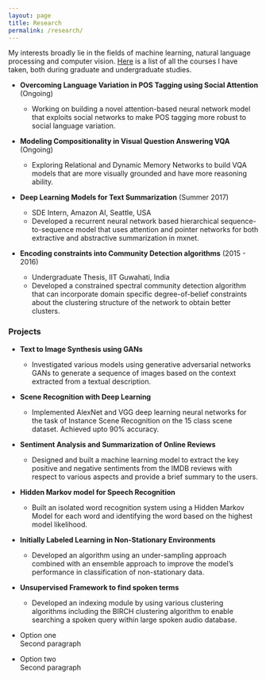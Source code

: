 ```yaml
---
layout: page
title: Research
permalink: /research/
---
```


My interests broadly lie in the fields of machine learning, natural language processing and computer vision. 
[Here](/research/courses/) is a list of all the courses I have taken, both during graduate and undergraduate studies.  

- **Overcoming Language Variation in POS Tagging using Social Attention** (Ongoing)
	- Working on building a novel attention-based neural network model that exploits social networks to make
POS tagging more robust to social language variation.        
            


- **Modeling Compositionality in Visual Question Answering VQA** (Ongoing)
	- Exploring Relational and Dynamic Memory Networks to build VQA models that are more visually grounded
and have more reasoning ability.      
           


- **Deep Learning Models for Text Summarization** (Summer 2017)
	- SDE Intern, Amazon AI, Seattle, USA
	- Developed a recurrent neural network based hierarchical sequence-to-sequence model that uses attention
and pointer networks for both extractive and abstractive summarization in mxnet.      
             


- **Encoding constraints into Community Detection algorithms** (2015 - 2016)
	- Undergraduate Thesis, IIT Guwahati, India
	- Developed a constrained spectral community detection algorithm that can incorporate domain specific
degree-of-belief constraints about the clustering structure of the network to obtain better clusters.     
             




### Projects

- **Text to Image Synthesis using GANs**
	- Investigated various models using generative adversarial networks GANs to generate a sequence of images
based on the context extracted from a textual description.      
           


- **Scene Recognition with Deep Learning**
	- Implemented AlexNet and VGG deep learning neural networks for the task of Instance Scene Recognition
on the 15 class scene dataset. Achieved upto 90% accuracy.      
              


- **Sentiment Analysis and Summarization of Online Reviews**
	- Designed and built a machine learning model to extract the key positive and negative sentiments from the
IMDB reviews with respect to various aspects and provide a brief summary to the users.       
              


- **Hidden Markov model for Speech Recognition**
	- Built an isolated word recognition system using a Hidden Markov Model for each word and identifying the
word based on the highest model likelihood.        
           


- **Initially Labeled Learning in Non-Stationary Environments**
	- Developed an algorithm using an under-sampling approach combined with an ensemble approach to improve
the model’s performance in classification of non-stationary data.       
          


- **Unsupervised Framework to find spoken terms**
	- Developed an indexing module by using various clustering algorithms including the BIRCH clustering algorithm to enable searching a spoken query within large spoken audio database.        
            

- Option one  
 Second paragraph

- Option two  
 Second paragraph



